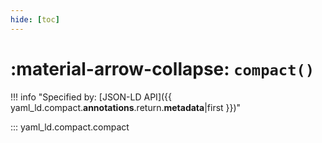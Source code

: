 ```yaml
---
hide: [toc]
---
```


# :material-arrow-collapse: `compact()`

!!! info "Specified by: [JSON-LD API]({{ yaml_ld.compact.__annotations__.return.__metadata__|first }})"

::: yaml_ld.compact.compact
